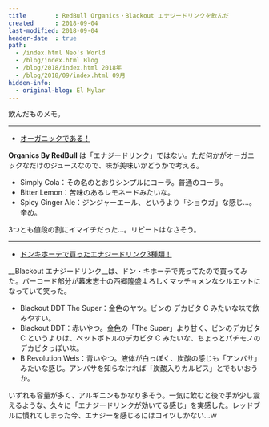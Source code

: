 ```yaml
---
title        : RedBull Organics・Blackout エナジードリンクを飲んだ
created      : 2018-09-04
last-modified: 2018-09-04
header-date  : true
path:
  - /index.html Neo's World
  - /blog/index.html Blog
  - /blog/2018/index.html 2018年
  - /blog/2018/09/index.html 09月
hidden-info:
  - original-blog: El Mylar
---
```


飲んだものメモ。

---

- [オーガニックである！](https://www.instagram.com/p/Bkz-dIxhakP/)

__Organics By RedBull__ は「エナジードリンク」ではない。ただ何かがオーガニックなだけのジュースなので、味が美味いかどうかで考える。

- Simply Cola：その名のとおりシンプルにコーラ。普通のコーラ。
- Bitter Lemon：苦味のあるレモネードみたいな。
- Spicy Ginger Ale：ジンジャーエール、というより「ショウガ」な感じ…。辛め。

3つとも値段の割にイマイチだった…。リピートはなさそう。

---

- [ドンキホーテで買ったエナジードリンク3種類！](https://www.instagram.com/p/Blsm1dEhWhd/)

__Blackout エナジードリンク__は、ドン・キホーテで売ってたので買ってみた。バーコード部分が幕末志士の西郷隆盛よろしくマッチョメンなシルエットになっていて笑った。

- Blackout DDT The Super：金色のヤツ。ビンの デカビタ C みたいな味で飲みやすい。
- Blackout DDT：赤いやつ。金色の「The Super」より甘く、ビンのデカビタ C というよりは、ペットボトルのデカビタ C みたいな、ちょっとパチモノのデカビタっぽい味。
- B Revolution Weis：青いやつ。液体が白っぽく、炭酸の感じも「アンバサ」みたいな感じ。アンバサを知らなければ「炭酸入りカルピス」とでもいおうか。

いずれも容量が多く、アルギニンもかなり多そう。一気に飲むと後で手が少し震えるような、久々に「エナジードリンクが効いてる感じ」を実感した。レッドブルに慣れてしまった今、エナジーを感じるにはコイツしかない…ｗ
